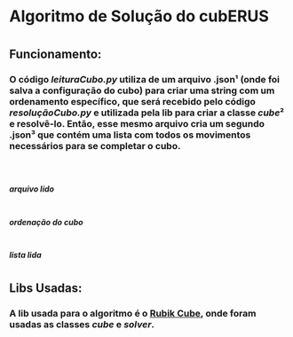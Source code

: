 # **Algoritmo de Solução do cubERUS**
#
## Funcionamento:
###     O código *leituraCubo.py* utiliza de um arquivo .json¹ (onde foi salva a configuração do cubo) para criar uma string com um ordenamento específico, que será recebido pelo código *resoluçãoCubo.py* e utilizada pela lib para criar a classe *cube*² e resolvê-lo. Então, esse mesmo arquivo cria um segundo .json³ que contém uma lista com todos os movimentos necessários para se completar o cubo.
#
### <img scr="assetsReadmeAlgoritmo/jsonCubo.png">
#### *arquivo lido*
### <img scr="assetsReadmeAlgoritmo/classeCubo.png">
#### *ordenação do cubo*
### <img scr="assetsReadmeAlgoritmo/stringFinal.png">
#### *lista lida*
#
## Libs Usadas:
###     A lib usada para o algoritmo é o [Rubik Cube](https://pypi.org/project/rubik-cube/), onde foram usadas as classes *cube* e *solver*.